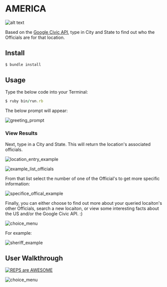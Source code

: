 # AMERICA

![alt text](http://www.apexflags.com/i//Executive_Order_10834_Flag_1.jpg)

Based on the [Google Civic API](https://developers.google.com/civic-information/), type in City and State to find out who the Officials are for that location.

## Install

```ruby
$ bundle install
```
## Usage
Type the below code into your Terminal:
```ruby
$ ruby bin/run.rb
```
The below prompt will appear:

![greeting_prompt](http://i.imgur.com/jmiTvnh.png)

### View Results
Next, type in a City and State. This will return the location's associated officials.

![location_entry_example](http://i.imgur.com/4wjGhjh.png)

![example_list_officials](http://i.imgur.com/TSWlLel.png)

From that list select the number of one of the Official's to get more specific information:

![specifice_offical_example](http://i.imgur.com/alrhi2sg.png)

Finally, you can either choose to find out more about your queried locaiton's other Officials, search a new locaiton, or view some interesting facts about the US and/or the Google Civic API.  :)

![choice_menu](http://i.imgur.com/KO9eqHy.png)

For example:

![sheriff_example](http://i.imgur.com/xrIrtLR.png)

## User Walkthrough

[![REPS are AWESOME](http://i.imgur.com/Ot5DWAW.png)](https://www.youtube.com/watch?v=LUT2zRqL6Jo "Representatives are AWESOME")

![choice_menu](http://cdn.liberalamerica.org/wp-content/uploads/2016/07/maxresdefault3.jpg)
